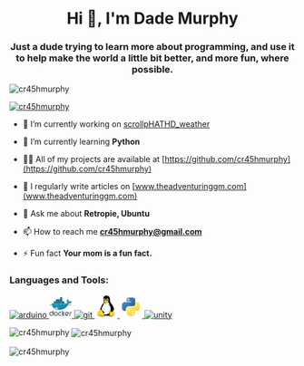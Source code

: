 <h1 align="center">Hi 👋, I'm Dade Murphy</h1>
<h3 align="center">Just a dude trying to learn more about programming, and use it to help make the world a little bit better, and more fun, where possible.</h3>

<p align="left"> <img src="https://komarev.com/ghpvc/?username=cr45hmurphy&label=Profile%20views&color=0e75b6&style=flat" alt="cr45hmurphy" /> </p>

<p align="left"> <a href="https://github.com/ryo-ma/github-profile-trophy"><img src="https://github-profile-trophy.vercel.app/?username=cr45hmurphy" alt="cr45hmurphy" /></a> </p>

- 🔭 I’m currently working on [scrollpHATHD_weather](https://github.com/cr45hmurphy/scrollpHATHD_weather)

- 🌱 I’m currently learning **Python**

- 👨‍💻 All of my projects are available at [https://github.com/cr45hmurphy](https://github.com/cr45hmurphy)

- 📝 I regularly write articles on [www.theadventuringgm.com](www.theadventuringgm.com)

- 💬 Ask me about **Retropie, Ubuntu**

- 📫 How to reach me **cr45hmurphy@gmail.com**

- ⚡ Fun fact **Your mom is a fun fact.**


<h3 align="left">Languages and Tools:</h3>
<p align="left"> <a href="https://www.arduino.cc/" target="_blank"> <img src="https://cdn.worldvectorlogo.com/logos/arduino-1.svg" alt="arduino" width="40" height="40"/> </a> <a href="https://www.docker.com/" target="_blank"> <img src="https://raw.githubusercontent.com/devicons/devicon/master/icons/docker/docker-original-wordmark.svg" alt="docker" width="40" height="40"/> </a> <a href="https://git-scm.com/" target="_blank"> <img src="https://www.vectorlogo.zone/logos/git-scm/git-scm-icon.svg" alt="git" width="40" height="40"/> </a> <a href="https://www.linux.org/" target="_blank"> <img src="https://raw.githubusercontent.com/devicons/devicon/master/icons/linux/linux-original.svg" alt="linux" width="40" height="40"/> </a> <a href="https://www.python.org" target="_blank"> <img src="https://raw.githubusercontent.com/devicons/devicon/master/icons/python/python-original.svg" alt="python" width="40" height="40"/> </a> <a href="https://unity.com/" target="_blank"> <img src="https://www.vectorlogo.zone/logos/unity3d/unity3d-icon.svg" alt="unity" width="40" height="40"/> </a> </p>

<p><img align="left" src="https://github-readme-stats.vercel.app/api/top-langs?username=cr45hmurphy&show_icons=true&locale=en&layout=compact" alt="cr45hmurphy" /></p>

<p>&nbsp;<img align="center" src="https://github-readme-stats.vercel.app/api?username=cr45hmurphy&show_icons=true&locale=en" alt="cr45hmurphy" /></p>

<p><img align="center" src="https://github-readme-streak-stats.herokuapp.com/?user=cr45hmurphy&" alt="cr45hmurphy" /></p>
